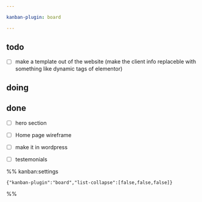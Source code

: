```yaml
---

kanban-plugin: board

---
```


## todo

- [ ] make a template out of the website (make the client info replaceble with something like dynamic tags of elementor)


## doing



## done

- [ ] hero section
- [ ] Home page wireframe
- [ ] make it in wordpress
- [ ] testemonials




%% kanban:settings
```
{"kanban-plugin":"board","list-collapse":[false,false,false]}
```
%%